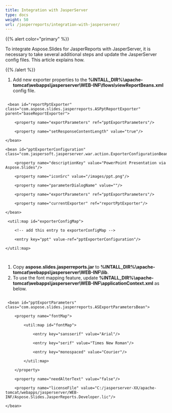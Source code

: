 ```yaml
---
title: Integration with JasperServer
type: docs
weight: 50
url: /jasperreports/integration-with-jasperserver/
---
```


{{% alert color="primary" %}} 

To integrate Aspose.Slides for JasperReports with JasperServer, it is necessary to take several additional steps and update the JasperServer config files. This article explains how.

{{% /alert %}} 

1. Add new exporter properties to the **%INTALL_DIR%\apache-tomcat\webapps\jasperserver\WEB-INF\flows\viewReportBeans.xml** config file.

```

 <bean id="reportPptExporter" class="com.aspose.slides.jasperreports.ASPptReportExporter" parent="baseReportExporter">

    <property name="exportParameters" ref="pptExportParameters"/>

    <property name="setResponseContentLength" value="true"/>

</bean> 

<bean id="pptExporterConfiguration" class="com.jaspersoft.jasperserver.war.action.ExporterConfigurationBean">

    <property name="descriptionKey" value="PowerPoint Presentation via Aspose.Slides"/>

    <property name="iconSrc" value="/images/ppt.png"/>

    <property name="parameterDialogName" value=""/>

    <property name="exportParameters" ref="pptExportParameters"/>

    <property name="currentExporter" ref="reportPptExporter"/>

</bean>

 <util:map id="exporterConfigMap">

    <!-- add this entry to exporterConfigMap -->

    <entry key="ppt" value-ref="pptExporterConfiguration"/>

</util:map>



```

1. Copy **aspose.slides.jasperreports.jar** to **%INTALL_DIR%\apache-tomcat\webapps\jasperserver\WEB-INF\lib**.
1. To use the font mapping feature, update **%INTALL_DIR%\apache-tomcat\webapps\jasperserver\WEB-INF\applicationContext.xml** as below.

```

 <bean id="pptExportParameters" class="com.aspose.slides.jasperreports.ASExportParametersBean">

    <property name="fontMap">

        <util:map id="fontMap">

            <entry key="sansserif" value="Arial"/>

            <entry key="serif" value="Times New Roman"/>

            <entry key="monospaced" value="Courier"/>

        </util:map>

    </property>

    <property name="needAlterText" value="false"/>

    <property name="licenseFile" value="C:/jasperserver-XX/apache-tomcat/webapps/jasperserver/WEB-INF/Aspose.Slides.JasperReports.Developer.lic"/>

</bean>




```
